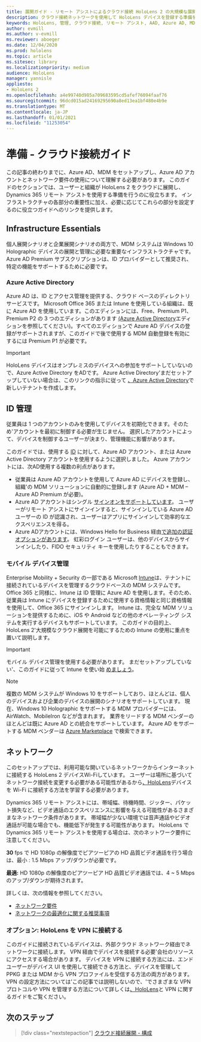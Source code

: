 ```yaml
---
title: 展開ガイド - リモート アシストによるクラウド接続 HoloLens 2 の大規模な展開 - 準備
description: クラウド接続ネットワークを使用して HoloLens デバイスを登録する準備をする方法
keywords: HoloLens, 管理, クラウド接続, リモート アシスト, AAD, Azure AD, MDM, モバイル デバイス管理
author: evmill
ms.author: v-evmill
ms.reviewer: aboeger
ms.date: 12/04/2020
ms.prod: hololens
ms.topic: article
ms.sitesec: library
ms.localizationpriority: medium
audience: HoloLens
manager: yannisle
appliesto:
- HoloLens 2
ms.openlocfilehash: a4e99740d985a709683595cd5afef76094faaf76
ms.sourcegitcommit: 96dcd015ad24169295690a8ed13ea1bf480e4b9e
ms.translationtype: MT
ms.contentlocale: ja-JP
ms.lasthandoff: 01/01/2021
ms.locfileid: "11253054"
---
```

# 準備 - クラウド接続ガイド

この記事の終わりまでに、Azure AD、MDM をセットアップし、Azure AD アカウントとネットワーク要件の使用について理解する必要があります。 このガイドのセクションでは、ユーザーと組織が HoloLens 2 をクラウドに展開し、Dynamics 365 リモート アシストを使用する準備を行うのに役立ちます。 インフラストラクチャの各部分の重要性に加え、必要に応じてこれらの部分を設定するのに役立つガイドへのリンクを提供します。

## Infrastructure Essentials

個人展開シナリオと企業展開シナリオの両方で、MDM システムは Windows 10 Holographic デバイスの展開と管理に必要な重要なインフラストラクチャです。 Azure AD Premium サブスクリプションは、ID プロバイダーとして推奨され、特定の機能をサポートするために必要です。

### Azure Active Directory

Azure AD は、ID とアクセス管理を提供する、クラウド ベースのディレクトリ サービスです。 Microsoft Office 365 または Intune を使用している組織は、既に Azure AD を使用しています。このエディションには、Free、Premium P1、Premium P2 の 3 つのエディションがあります [(Azure Active Directory](https://azure.microsoft.com/documentation/articles/active-directory-editions)エディションを参照してください)。すべてのエディションで Azure AD デバイスの登録がサポートされますが、このガイドで後で使用する MDM 自動登録を有効にするには Premium P1 が必要です。

> [!IMPORTANT]
> HoloLens デバイスはオンプレミスのデバイスへの参加をサポートしていないので、Azure Active Directory をADです。 Azure Active Directory&#39;まだセットアップしていない場合は、このリンクの指示に従って [、Azure Active Directory](https://docs.microsoft.com/azure/active-directory/fundamentals/active-directory-access-create-new-tenant)で新しいテナントを作成します。

## ID 管理

従業員は 1 つのアカウントのみを使用してデバイスを初期化できます。そのため&#39;アカウントを最初に制御する必要が生じません。 選択したアカウントによって、デバイスを制御するユーザーが決まり、管理機能に影響があります。

このガイドでは、使用する [ID](https://docs.microsoft.com/hololens/hololens-identity) に対して、Azure AD アカウント、または Azure Active Directory アカウントを使用するように選択しました。 Azure アカウントには、次AD使用する複数の利点があります。

- 従業員は Azure AD アカウントを使用して Azure AD にデバイスを登録し、組織&#39;の MDM ソリューションに自動的に登録します (Azure AD + MDM – Azure AD Premium が必要)。
- Azure AD アカウントはシングル [サインオンをサポートしています](https://docs.microsoft.com/azure/active-directory/manage-apps/what-is-single-sign-on)。 ユーザーがリモート アシストにサインインすると、サインインしている Azure AD ユーザーの ID が認識され、ユーザーはアプリにサインインして効率的なエクスペリエンスを得る。
- Azure ADアカウントには、Windows Hello for Business 経由[で](https://docs.microsoft.com/hololens/hololens-identity)[追加の認証オプションがあります](https://docs.microsoft.com/windows/security/identity-protection/hello-for-business/hello-identity-verification)。 虹彩ログイン ユーザーは、他のデバイスからサインインしたり、FIDO セキュリティ キーを使用したりすることもできます。

### モバイル デバイス管理

Enterprise Mobility + Security の一部である Microsoft [Intune](https://docs.microsoft.com/mem/intune/fundamentals/what-is-intune)は、テナントに接続されているデバイスを管理するクラウドベースの MDM システムです。 Office 365 と同様に、Intune は ID 管理に Azure AD を使用します。そのため、従業員は Intune にデバイスを登録するために使用する資格情報と同じ資格情報を使用して、Office 365 にサインインします。 Intune は、完全な MDM ソリューションを提供するために、iOS や Android などの他のオペレーティング システムを実行するデバイスもサポートしています。 このガイドの目的上、HoloLens 2&#39;大規模なクラウド展開を可能にするための Intune の使用に重点を置いて説明します。

> [!IMPORTANT]
> モバイル デバイス管理を使用する必要があります。 まだセットアップしていない&#39;、このガイドに従って Intune を使い始 [めましょう](https://docs.microsoft.com/mem/intune/fundamentals/free-trial-sign-up)。

> [!NOTE]
> 複数の MDM システムが Windows 10 をサポートしており、ほとんどは、個人のデバイスおよび企業のデバイスの展開のシナリオをサポートしています。 現在、Windows 10 Holographic をサポートする MDM プロバイダーには、AirWatch、MobileIron などが含まれます。 業界をリードする MDM ベンダーのほとんどは既に Azure AD との統合をサポートしています。 Azure AD をサポートする MDM ベンダーは [Azure Marketplace](https://azure.microsoft.com/marketplace/) で検索できます。

## ネットワーク

このセットアップでは、利用可能な開いているネットワークからインターネットに接続する HoloLens 2 デバイスWi-Fiしています。 ユーザーは場所に基づいてネットワーク接続を変更する必要がある可能性があるから[、HoloLens](https://docs.microsoft.com/hololens/hololens-network)デバイスを Wi-Fi に接続する方法を学習する必要があります。

Dynamics 365 リモート アシストには、帯域幅、待機時間、ジッター、パケット損失など、ビデオ通話のエクスペリエンスに影響を与える可能性があるさまざまなネットワーク条件があります。 帯域幅が少ない環境では音声通話やビデオ通話が可能な場合でも、機能低下が発生する可能性があります。 HoloLens で Dynamics 365 リモート アシストを使用する場合は、次のネットワーク要件に注意してください。

**30** fps で HD 1080p の解像度でピアツーピアの HD 品質ビデオ通話を行う場合は、最小 : 1.5 Mbps アップ/ダウンが必要です。

**最適:** HD 1080p の解像度のピアツーピア HD 品質ビデオ通話では、4 ~ 5 Mbps のアップ/ダウンが期待されます。

詳しくは、次の情報を参照してください。

- [ネットワーク要件](https://docs.microsoft.com/dynamics365/mixed-reality/remote-assist/requirements#network-requirements)
- [ネットワークの最適化に関する推奨事項](https://docs.microsoft.com/dynamics365/mixed-reality/remote-assist/requirements#dynamics-365-remote-assist-hololens)

### オプション: HoloLens を VPN に接続する

このガイドに接続されているデバイスは、外部クラウド ネットワーク経由でネットワークに接続します。 VPN 経由でデバイスを接続する必要&#39;会社のリソースにアクセスする場合があります。 デバイスを VPN に接続する方法には、エンド ユーザーがデバイス UI を使用して接続できる方法と、デバイスを管理して PPKG または MDM から VPN プロファイルを受信する方法の両方があります。 VPN の設定方法については&#39;この記事では説明しないので、&#39;でさまざまな VPN プロトコルや VPN を管理する方法について詳しくは[、HoloLens](https://docs.microsoft.com/hololens/hololens-network#vpn)と VPN に関するガイドをご覧ください。

## 次のステップ

> [!div class="nextstepaction"]
> [クラウド接続展開 - 構成](hololens2-cloud-connected-configure.md)
